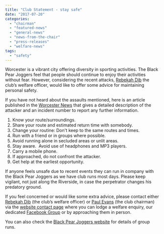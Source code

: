```yaml
---
title: "Club Statement - stay safe"
date: "2017-07-20"
categories: 
  - "chairman"
  - "featured-news"
  - "general-news"
  - "news-from-the-chair"
  - "press-releases"
  - "welfare-news"
tags: 
  - "safety"
---
```


Worcester is a vibrant city offering diversity in sporting activities. The Black Pear Joggers feel that people should continue to enjoy their activities without fear. However, considering the recent attacks, [Rebekah Dib](https://bpj.org.uk/meet-the-joggers/) the club’s welfare officer, would like to offer some advice for maintaining personal safety.

If you have not heard about the assaults mentioned, here is an article published in the [Worcester News](http://www.worcesternews.co.uk/news/15414305.Has_sex_attack_cyclist_struck_before_/) that gives a detailed description of the attacker and an incident number to report any further information.

1. Know your route/surroundings.
2. Share your route and estimated return time with somebody.
3. Change your routine: Don't keep to the same routes and times.
4. Run with a friend or in groups where possible.
5. Avoid running alone in secluded areas or unlit areas.
6. Stay aware.  Avoid use of headphones and MP3 players.
7. Carry a mobile phone.
8. If approached, do not confront the attacker.
9. Get help at the earliest opportunity.

If anyone feels unsafe due to recent events they can run in company with the Black Pear Joggers as we have club runs most days. Please keep vigilant, not just along the Riverside, in case the perpetrator changes his predatory ground.

If you feel concerned or would like some extra advice, please contact either [Rebekah Dib](https://bpj.org.uk/meet-the-joggers/) (the club’s welfare officer) or [Paul Evans](https://bpj.org.uk/meet-the-joggers/) (the club chairman) via the [website contact page](https://bpj.org.uk/contact-the-club/) where you can lodge a welfare enquiry, our dedicated [Facebook Group](https://www.facebook.com/groups/blackpearjoggers/) or by approaching them in person.

You can also check the [Black Pear Joggers website](https://bpj.org.uk/) for details of group runs.
